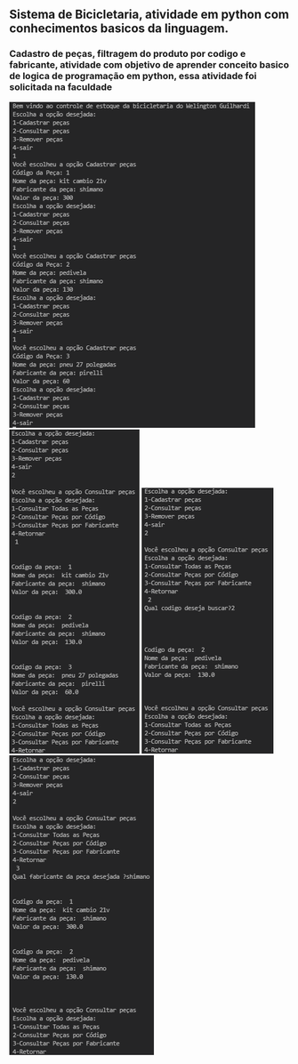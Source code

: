 ## Sistema de  Bicicletaria, atividade em python com conhecimentos basicos da linguagem.
### Cadastro de peças, filtragem do produto por codigo e fabricante, atividade com objetivo de aprender conceito basico de logica de programação em python, essa atividade foi solicitada na faculdade
<img src="img01.png" alt="Imagem 1" >
<img src="img02.png" alt="Imagem 2" >
<img src="img03.png" alt="Imagem 3" >
<img src="img04.png" alt="Imagem 4" >
